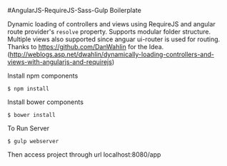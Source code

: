 #AngularJS-RequireJS-Sass-Gulp Boilerplate

Dynamic loading of controllers and views using RequireJS and angular route provider's `resolve` property. 
Supports modular folder structure. Multiple views also supported since anguar ui-router is used for routing.
Thanks to https://github.com/DanWahlin for the Idea. (http://weblogs.asp.net/dwahlin/dynamically-loading-controllers-and-views-with-angularjs-and-requirejs)

 Install npm components
 
`$ npm install`

 Install bower components

`$ bower install`

To Run Server

`$ gulp webserver`

Then access project through url localhost:8080/app
